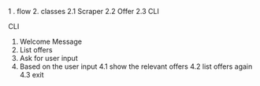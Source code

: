 1 . flow
2. classes
    2.1 Scraper
    2.2 Offer
    2.3 CLI

CLI
1. Welcome Message
2. List offers
3. Ask for user input 
4. Based on the user input
   4.1 show the relevant offers
   4.2 list offers again
   4.3 exit


